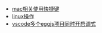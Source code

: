 * [mac相关使用快捷键](https://github.com/use-of-tools/blogs/issues/1)
* [linux操作](https://github.com/use-of-tools/blogs/issues/2)
* [vscode多个eggjs项目同时开启调式](https://github.com/use-of-tools/blogs/issues/3)

